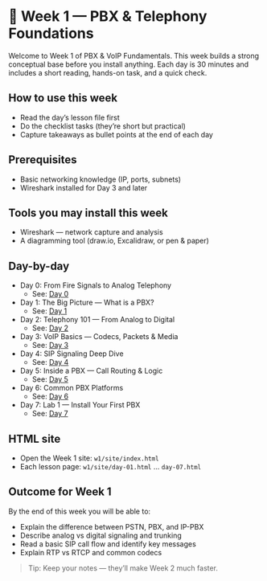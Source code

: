# 📘 Week 1 — PBX & Telephony Foundations

Welcome to Week 1 of PBX & VoIP Fundamentals. This week builds a strong conceptual base before you install anything. Each day is 30 minutes and includes a short reading, hands-on task, and a quick check.

## How to use this week
- Read the day’s lesson file first
- Do the checklist tasks (they’re short but practical)
- Capture takeaways as bullet points at the end of each day

## Prerequisites
- Basic networking knowledge (IP, ports, subnets)
- Wireshark installed for Day 3 and later

## Tools you may install this week
- Wireshark — network capture and analysis
- A diagramming tool (draw.io, Excalidraw, or pen & paper)

## Day-by-day
- Day 0: From Fire Signals to Analog Telephony
  - See: [Day 0](./day-00.md)
- Day 1: The Big Picture — What is a PBX?
  - See: [Day 1](./day-01.md)
- Day 2: Telephony 101 — From Analog to Digital
  - See: [Day 2](./day-02.md)
- Day 3: VoIP Basics — Codecs, Packets & Media
  - See: [Day 3](./day-03.md)
- Day 4: SIP Signaling Deep Dive
  - See: [Day 4](./day-04.md)
- Day 5: Inside a PBX — Call Routing & Logic
  - See: [Day 5](./day-05.md)
- Day 6: Common PBX Platforms
  - See: [Day 6](./day-06.md)
- Day 7: Lab 1 — Install Your First PBX
  - See: [Day 7](./day-07.md)

## HTML site
- Open the Week 1 site: `w1/site/index.html`
- Each lesson page: `w1/site/day-01.html` … `day-07.html`

## Outcome for Week 1
By the end of this week you will be able to:
- Explain the difference between PSTN, PBX, and IP-PBX
- Describe analog vs digital signaling and trunking
- Read a basic SIP call flow and identify key messages
- Explain RTP vs RTCP and common codecs

> Tip: Keep your notes — they’ll make Week 2 much faster.


